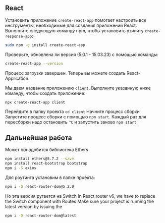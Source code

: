 ## React
Установить приложение `create-react-app` помогает настроить все инструменты, необходимые для создания приложений React. 
Выполните следующую команду npm, чтобы установить утилиту `create-response-app`:
```bash
sudo npm -g install create-react-app
```
Проверьте, обновлена ли версия (5.0.1 - 15.03.23) с помощью команды:
```bash
create-react-app --version
```
Процесс загрузки завершен. Теперь вы можете создать React-Application.

Мы даем название приложению `client`. Выполните указанную ниже команду, чтобы создать приложение:
```bash
npx create-react-app client
```
Перейдите в папку проекта `cd client`
Начните процесс сборки Запустите процесс сборки с помощью `npm start`.
Каждый раз для пересборки надо остановить `^C` и запустить заново `npm start`
## Дальнейшая работа
Может понадобится библиотека Ethers
```bash
npm install ethers@5.7.2 --save
npm install react-bootstrap bootstrap
npm i -S axios
```
Для роутинга установим в папке проекта:
```bash
npm i -D react-router-dom@5.2.0
```
Но эта версия ругается на Switch
In React router v6, we have to replace the Switch component with Routes Make sure your project is running the latest version by issuing the
```bash
npm i -D react-router-dom@latest
```
